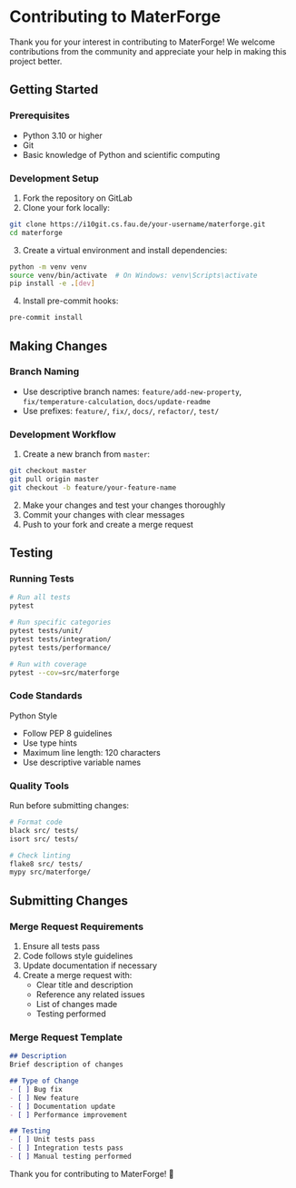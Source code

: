 # Contributing to MaterForge

Thank you for your interest in contributing to MaterForge! 
We welcome contributions from the community and appreciate your help in making this project better.

## Getting Started

### Prerequisites
- Python 3.10 or higher
- Git
- Basic knowledge of Python and scientific computing

### Development Setup

1. Fork the repository on GitLab
2. Clone your fork locally:
```bash
git clone https://i10git.cs.fau.de/your-username/materforge.git
cd materforge
```
3. Create a virtual environment and install dependencies:
```bash
python -m venv venv
source venv/bin/activate  # On Windows: venv\Scripts\activate
pip install -e .[dev]
```
4. Install pre-commit hooks:
```bash
pre-commit install
```

## Making Changes

### Branch Naming
- Use descriptive branch names: `feature/add-new-property`, `fix/temperature-calculation`, `docs/update-readme`
- Use prefixes: `feature/`, `fix/`, `docs/`, `refactor/`, `test/`

### Development Workflow
1. Create a new branch from `master`:
```bash
git checkout master
git pull origin master
git checkout -b feature/your-feature-name
```
2. Make your changes and test your changes thoroughly
3. Commit your changes with clear messages
4. Push to your fork and create a merge request

## Testing

### Running Tests

```bash
# Run all tests
pytest

# Run specific categories
pytest tests/unit/
pytest tests/integration/
pytest tests/performance/

# Run with coverage
pytest --cov=src/materforge
```

### Code Standards
Python Style
- Follow PEP 8 guidelines
- Use type hints
- Maximum line length: 120 characters
- Use descriptive variable names

### Quality Tools
Run before submitting changes:
```bash
# Format code
black src/ tests/
isort src/ tests/

# Check linting
flake8 src/ tests/
mypy src/materforge/
```

## Submitting Changes

### Merge Request Requirements
1. Ensure all tests pass
2. Code follows style guidelines
3. Update documentation if necessary
4. Create a merge request with:
    - Clear title and description
    - Reference any related issues
    - List of changes made
    - Testing performed

### Merge Request Template
```markdown
## Description
Brief description of changes

## Type of Change
- [ ] Bug fix
- [ ] New feature
- [ ] Documentation update
- [ ] Performance improvement

## Testing
- [ ] Unit tests pass
- [ ] Integration tests pass
- [ ] Manual testing performed
```

Thank you for contributing to MaterForge! 🚀
